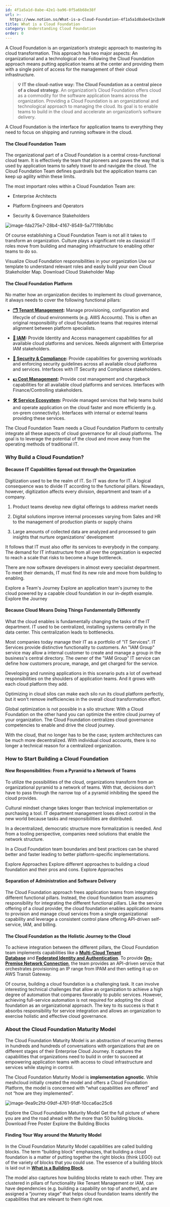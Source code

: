 ```yaml
---
id: 4f1a5a1d-8abe-42e1-ba96-0f5a6b68e38f
url: >-
  https://www.notion.so/What-is-a-Cloud-Foundation-4f1a5a1d8abe42e1ba960f5a6b68e38f
title: What is a Cloud Foundation
category: Understanding Cloud Foundation
order: 0
---
```


A Cloud Foundation is an organization’s strategic approach to mastering its cloud transformation. This approach has two major aspects: An organizational and a technological one. Following the Cloud Foundation approach means putting application teams at the center and providing them with a single point of access for the management of their cloud infrastructure.

> **💡** **IT the cloud-native way: The Cloud Foundation as a central piece of a cloud strategy.**
> An organization’s Cloud Foundation offers cloud as a commodity for the software application teams across the organization.
> Providing a Cloud Foundation is an organizational and technological approach to managing the cloud. Its goal is to enable teams to build in the cloud and accelerate an organization’s software delivery. 

A Cloud Foundation is the interface for application teams to everything they need to focus on shipping and running software in the cloud.

#### The Cloud Foundation Team

The organizational part of a Cloud Foundation is a central cross-functional cloud team. It is effectively the team that pioneers and paves the way that is used by application teams to safely travel to and navigate the cloud. The Cloud Foundation Team defines guardrails but the application teams can keep up agility within these limits. 

The most important roles within a Cloud Foundation Team are: 

- Enterprise Architects

- Platform Engineers and Operators

- Security & Governance Stakeholders

![image-fda275e7-28b4-4167-8549-5a77119b1dbc](./fda275e7-28b4-4167-8549-5a77119b1dbc.webp)

Of course establishing a Cloud Foundation Team is not all it takes to transform an organization. Culture plays a significant role as classical IT roles move from building and managing infrastructure to enabling other teams to do so.

<!--notion-markdown-cms:raw-->
<CallToAction>
  <CtaHeader>Visualize Cloud Foundation responsibilities in your organization</CtaHeader>
  <CtaText>Use our template to understand relevant roles and easily build your own Cloud Stakeholder Map.</CtaText>
  <CtaButton class="btn-primary" url="https://www.meshcloud.io/cloudfoundation-stakeholder-map/">Download Cloud Stakeholder Map</CtaButton>
</CallToAction>

#### The Cloud Foundation Platform

No matter how an organization decides to implement its cloud governance, it always needs to cover the following functional pillars:

- [**🗂 Tenant Management**](https://cloudfoundation.meshcloud.io/maturity-model/tenant-management/)**:** Manage provisioning, configuration and lifecycle of cloud environments (e.g. AWS Accounts). This is often an original responsibility of cloud foundation teams that requires internal alignment between platform specialists.

- [**🔐 IAM**](https://cloudfoundation.meshcloud.io/maturity-model/iam/)**:** Provide Identity and Access management capabilities for all available cloud platforms and services. Needs alignment with Enterprise IAM stakeholders.

- [**🔖 Security & Compliance**](https://cloudfoundation.meshcloud.io/maturity-model/security-and-compliance/)**:** Provide capabilities for governing workloads and enforcing security guidelines across all available cloud platforms and services. Interfaces with IT Security and Compliance stakeholders.

- [**💵 Cost Management**](https://cloudfoundation.meshcloud.io/maturity-model/cost-management/)**:** Provide cost management and chargeback capabilities for all available cloud platforms and services. Interfaces with Finance/Controlling stakeholders.

- [**🛠 Service Ecosystem**](https://cloudfoundation.meshcloud.io/maturity-model/service-ecosystem/)**:** Provide managed services that help teams build and operate application on the cloud faster and more efficiently (e.g. on-prem connectivity). Interfaces with internal or external teams providing these services.

The Cloud Foundation Team needs a Cloud Foundation Platform to centrally integrate all these aspects of cloud governance for all cloud platforms. The goal is to leverage the potential of the cloud and move away from the operating methods of traditional IT.

### Why Build a Cloud Foundation?

#### Because IT Capabilities Spread out through the Organization

Digitization used to be the realm of IT. So IT was done for IT. A logical consequence was to divide IT according to the functional pillars. Nowadays, however, digitization affects every division, department and team of a company. 

1. Product teams develop new digital offerings to address market needs

1. Digital solutions improve internal processes varying from Sales and HR to the management of production plants or supply chains

1. Large amounts of collected data are analyzed and processed to gain insights that nurture organizations’ development

It follows that IT must also offer its services to everybody in the company. The demand for IT infrastructure from all over the organization is expected to reach a scale that risks to become a huge bottleneck.

There are now software developers in almost every specialist department. To meet their demands, IT must find its new role and move from building to enabling.

<!--notion-markdown-cms:raw-->
<CallToAction>
  <CtaHeader>Explore a Team's Journey</CtaHeader>
  <CtaText>Explore an application team's journey to the cloud powered by a capable cloud foundation in our in-depth example.</CtaText>
  <CtaButton class="btn-primary" url="https://cloudfoundation.meshcloud.io/understanding-cloud-foundation/why-build-a-cloud-foundation.html">Explore the Journey</CtaButton>
</CallToAction>



#### Because Cloud Means Doing Things Fundamentally Differently

What the cloud enables is fundamentally changing the tasks of the IT department. IT used to be centralized, installing systems centrally in the data center. This centralization leads to bottlenecks.

Most companies today manage their IT as a portfolio of "IT Services". IT Services provide distinctive functionality to customers. An "IAM Group" service may allow a internal customer to create and manage a group in the business's central directory. The owner of the "IAM Group" IT service can define how customers procure, manage, and get charged for the service.

Developing and running applications in this scenario puts a lot of overhead responsibilities on the shoulders of application teams. And it grows with each cloud platform they add.

Optimizing in cloud silos can make each silo run its cloud platform perfectly, but it won't remove inefficiencies in the overall cloud transformation effort.

Global optimization is not possible in a silo structure: With a Cloud Foundation on the other hand you can optimize the entire cloud journey of your organization. The Cloud Foundation centralizes cloud governance competencies to enable and drive the cloud journey.

With the cloud, that no longer has to be the case; system architectures can be much more decentralized. With individual cloud accounts, there is no longer a technical reason for a centralized organization.

### How to Start Building a Cloud Foundation

#### New Responsibilities: From a Pyramid to a Network of Teams

To utilize the possibilities of the cloud, organizations transform from an organizational pyramid to a network of teams. With that, decisions don't have to pass through the narrow top of a pyramid inhibiting the speed the cloud provides.

Cultural mindset change takes longer than technical implementation or purchasing a tool. IT department management loses direct control in the new world because tasks and responsibilities are distributed.

In a decentralized, democratic structure more formalization is needed. And from a tooling perspective, companies need solutions that enable the network structure.

In a Cloud Foundation team boundaries and best practices can be shared better and faster leading to better platform-specific implementations.

<!--notion-markdown-cms:raw-->
<CallToAction>
  <CtaHeader>Explore Approaches</CtaHeader>
  <CtaText>Explore different approaches to building a cloud foundation and their pros and cons.</CtaText>
  <CtaButton class="btn-primary" url="https://cloudfoundation.meshcloud.io/understanding-cloud-foundation/approaches-to-building-a-cloud-foundation.html">Explore Approaches</CtaButton>
</CallToAction>

#### Separation of Administration and Software Delivery

The Cloud Foundation approach frees application teams from integrating different functional pillars. Instead, the cloud foundation team assumes responsibility for integrating the different functional pillars. Like the service offering of a cloud provider, the cloud foundation enables application teams to provision and manage cloud services from a single organizational capability and leverage a consistent control plane offering API-driven self-service, IAM, and billing.

#### The Cloud Foundation as the Holistic Journey to the Cloud

To achieve integration between the different pillars, the Cloud Foundation team implements capabilities like a [**Multi-Cloud Tenant Database**](https://cloudfoundation.meshcloud.io/maturity-model/tenant-management/multi-cloud-tenant-database.html) and [**Federated Identity and Authentication**](https://cloudfoundation.meshcloud.io/maturity-model/iam/federated-identity-and-authentication.html). To provide [**On-Premise Network Connection**](https://cloudfoundation.meshcloud.io/maturity-model/service-ecosystem/on-premise-network-connection.html), the team provides an API-driven service that orchestrates provisioning an IP range from IPAM and then setting it up on AWS Transit Gateway.

Of course, building a cloud foundation is a challenging task. It can involve interesting technical challenges that allow an organization to achieve a high degree of automation that compares favorably to public services. However, achieving full-service automation is not required for adopting the cloud foundation as an organizational approach. The key to its success is that it absorbs responsibility for service integration and allows an organization to exercise holistic and effective cloud governance.

### About the Cloud Foundation Maturity Model

The Cloud Foundation Maturity Model is an abstraction of recurring themes in hundreds and hundreds of conversations with organizations that are on different stages of their Enterprise Cloud Journey. It captures the capabilities that organizations need to build in order to succeed at empowering application teams with access to cloud infrastructure and services while staying in control.

The Cloud Foundation Maturity Model is **implementation agnostic**. While meshcloud initially created the model and offers a Cloud Foundation Platform, the model is concerned with “what capabilities are offered” and not “how are they implemented”.

![image-9ea9c2fd-09df-4761-91df-10cca6ac25c6](./9ea9c2fd-09df-4761-91df-10cca6ac25c6.png)

<!--notion-markdown-cms:raw-->
<CallToAction>
  <CtaHeader>Explore the Cloud Foundation Maturity Model</CtaHeader>
  <CtaText>Get the full picture of where you are and the road ahead with the more than 50 building blocks.</CtaText>
  <CtaButton class="btn-primary" url="https://www.meshcloud.io/cloud-assessment-free-poster/#download">Download Free Poster</CtaButton>
	<CtaButton class="btn-secondary" url="https://cloudfoundation.meshcloud.io/maturity-model/">Explore the Building Blocks</CtaButton>
</CallToAction>

#### Finding Your Way around the Maturity Model

In the Cloud Foundation Maturity Model capabilities are called building blocks. The term “building block” emphasizes, that building a cloud foundation is a matter of putting together the right blocks (think LEGO) out of the variety of blocks that you could use. The essence of a building block is laid out in [**What is a Building Block**](https://cloudfoundation.meshcloud.io/understanding-cloud-foundation/what-is-a-building-block.html).

The model also captures how building blocks relate to each other. They are clustered in pillars of functionality like Tenant Management or IAM, can have dependencies (e.g. building a capability on top of another), and are assigned a “journey stage” that helps cloud foundation teams identify the capabilities that are relevant to them right now.

